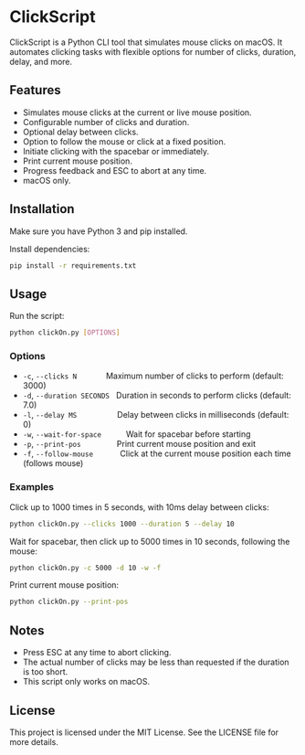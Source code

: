 # ClickScript

ClickScript is a Python CLI tool that simulates mouse clicks on macOS. It automates clicking tasks with flexible options for number of clicks, duration, delay, and more.

## Features

- Simulates mouse clicks at the current or live mouse position.
- Configurable number of clicks and duration.
- Optional delay between clicks.
- Option to follow the mouse or click at a fixed position.
- Initiate clicking with the spacebar or immediately.
- Print current mouse position.
- Progress feedback and ESC to abort at any time.
- macOS only.

## Installation

Make sure you have Python 3 and pip installed.

Install dependencies:
```bash
pip install -r requirements.txt
```

## Usage

Run the script:
```bash
python clickOn.py [OPTIONS]
```

### Options

- `-c`, `--clicks N` &nbsp;&nbsp;&nbsp;&nbsp;&nbsp;&nbsp;&nbsp;&nbsp;&nbsp;&nbsp;&nbsp; Maximum number of clicks to perform (default: 3000)
- `-d`, `--duration SECONDS` &nbsp; Duration in seconds to perform clicks (default: 7.0)
- `-l`, `--delay MS` &nbsp;&nbsp;&nbsp;&nbsp;&nbsp;&nbsp;&nbsp;&nbsp;&nbsp;&nbsp;&nbsp;&nbsp;&nbsp;&nbsp;&nbsp;&nbsp; Delay between clicks in milliseconds (default: 0)
- `-w`, `--wait-for-space` &nbsp;&nbsp;&nbsp;&nbsp;&nbsp;&nbsp;&nbsp;&nbsp;&nbsp; Wait for spacebar before starting
- `-p`, `--print-pos` &nbsp;&nbsp;&nbsp;&nbsp;&nbsp;&nbsp;&nbsp;&nbsp;&nbsp;&nbsp;&nbsp;&nbsp;&nbsp;&nbsp; Print current mouse position and exit
- `-f`, `--follow-mouse` &nbsp;&nbsp;&nbsp;&nbsp;&nbsp;&nbsp;&nbsp;&nbsp;&nbsp;&nbsp; Click at the current mouse position each time (follows mouse)

### Examples

Click up to 1000 times in 5 seconds, with 10ms delay between clicks:
```bash
python clickOn.py --clicks 1000 --duration 5 --delay 10
```

Wait for spacebar, then click up to 5000 times in 10 seconds, following the mouse:
```bash
python clickOn.py -c 5000 -d 10 -w -f
```

Print current mouse position:
```bash
python clickOn.py --print-pos
```

## Notes

- Press ESC at any time to abort clicking.
- The actual number of clicks may be less than requested if the duration is too short.
- This script only works on macOS.

## License

This project is licensed under the MIT License. See the LICENSE file for more details.